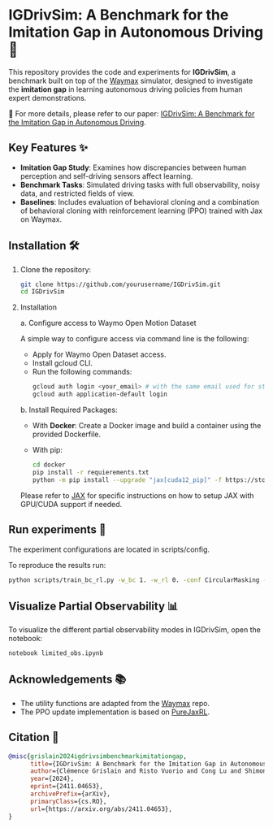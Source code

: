 # IGDrivSim: A Benchmark for the Imitation Gap in Autonomous Driving 🚗

This repository provides the code and experiments for **IGDrivSim**, a benchmark built on top of the [Waymax](https://github.com/waymo-research/waymax.git) simulator, designed to investigate the **imitation gap** in learning autonomous driving policies from human expert demonstrations.

📄 For more details, please refer to our paper: [IGDrivSim: A Benchmark for the Imitation Gap in Autonomous Driving](https://web3.arxiv.org/abs/2411.04653).

## Key Features ✨
- **Imitation Gap Study**: Examines how discrepancies between human perception and self-driving sensors affect learning.
- **Benchmark Tasks**: Simulated driving tasks with full observability, noisy data, and restricted fields of view.
- **Baselines**: Includes evaluation of behavioral cloning and a combination of behavioral cloning with reinforcement learning (PPO) trained with Jax on Waymax.

## Installation 🛠️

1. Clone the repository:
   ```bash
   git clone https://github.com/yourusername/IGDrivSim.git
   cd IGDrivSim

2. Installation

   a. Configure access to Waymo Open Motion Dataset

   A simple way to configure access via command line is the following:

   - Apply for Waymo Open Dataset access.
   - Install gcloud CLI.
   - Run the following commands:
      ```bash
      gcloud auth login <your_email> # with the same email used for step 1.
      gcloud auth application-default login

   b. Install Required Packages:

   - With **Docker**: Create a Docker image and build a container using the provided Dockerfile.

   - With pip:
      ```bash
      cd docker
      pip install -r requierements.txt
      python -m pip install --upgrade "jax[cuda12_pip]" -f https://storage.googleapis.com/jax-releases/jax_cuda_releases.html

   Please refer to [JAX](https://github.com/google/jax#installation) for specific instructions on how to setup JAX with GPU/CUDA support if needed.

## Run experiments 🔄

The experiment configurations are located in scripts/config.

To reproduce the results run:
   ```bash
   python scripts/train_bc_rl.py -w_bc 1. -w_rl 0. -conf CircularMasking --radius 4
   ```

## Visualize Partial Observability 📊

To visualize the different partial observability modes in IGDrivSim, open the notebook:
   ```bash
   notebook limited_obs.ipynb
   ```

## Acknowledgements 📚

* The utility functions are adapted from the [Waymax](https://github.com/waymo-research/waymax.git) repo.
* The PPO update implementation is based on [PureJaxRL](https://github.com/luchris429/purejaxrl).

## Citation 🔖

```bibtex
@misc{grislain2024igdrivsimbenchmarkimitationgap,
      title={IGDrivSim: A Benchmark for the Imitation Gap in Autonomous Driving},
      author={Clémence Grislain and Risto Vuorio and Cong Lu and Shimon Whiteson},
      year={2024},
      eprint={2411.04653},
      archivePrefix={arXiv},
      primaryClass={cs.RO},
      url={https://arxiv.org/abs/2411.04653},
}
```